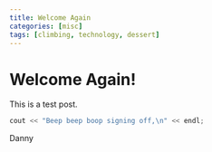 ```yaml
---
title: Welcome Again
categories: [misc]
tags: [climbing, technology, dessert]
---
```


# Welcome Again!

This is a test post.

```c
cout << "Beep beep boop signing off,\n" << endl;
```
Danny